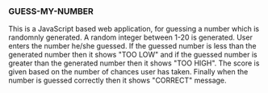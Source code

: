 ### GUESS-MY-NUMBER
This is a JavaScript based web application, for guessing a number which is randomnly generated.
A random integer between 1-20 is generated. User enters the number he/she guessed. If the guessed number is less than the generated number then it shows "TOO LOW" and if the guessed number is greater than the generated number then it shows "TOO HIGH". The score is given based on the number of chances user has taken.
Finally when the number is guessed correctly then it shows "CORRECT" message.
